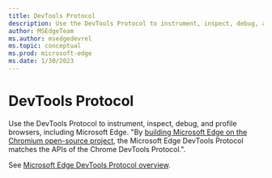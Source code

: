 ```yaml
---
title: DevTools Protocol
description: Use the DevTools Protocol to instrument, inspect, debug, and profile browsers including Microsoft Edge.  Matches the Chrome DevTools Protocol.
author: MSEdgeTeam
ms.author: msedgedevrel
ms.topic: conceptual
ms.prod: microsoft-edge
ms.date: 1/30/2023
---
```

# DevTools Protocol

Use the DevTools Protocol to instrument, inspect, debug, and profile browsers, including Microsoft Edge.  "By [building Microsoft Edge on the Chromium open-source project](https://github.com/MicrosoftEdge/MSEdge/blob/master/README.md), the Microsoft Edge DevTools Protocol matches the APIs of the Chrome DevTools Protocol.".

See [Microsoft Edge DevTools Protocol overview](../devtools-protocol-chromium/index.md).
